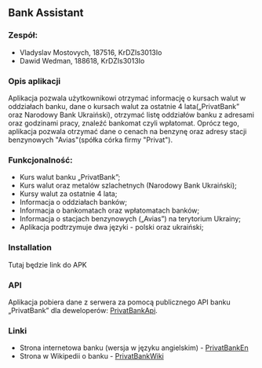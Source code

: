 ## Bank Assistant
### Zespół:
- Vladyslav Mostovych, 187516, KrDZIs3013Io
- Dawid Wedman, 188618, KrDZIs3013Io

### Opis aplikacji

Aplikacja pozwala użytkownikowi otrzymać informację o kursach walut w oddziałach banku, dane o kursach walut za ostatnie 4 lata(„PrivatBank” oraz Narodowy Bank Ukraiński), otrzymać listę oddziałów banku z adresami oraz godzinami pracy, znaleźć bankomat czyli wpłatomat. Oprócz tego, aplikacja pozwala otrzymać dane o cenach na benzynę oraz adresy stacji benzynowych "Avias"(spółka córka firmy "Privat").

### Funkcjonalność:

- Kurs walut banku „PrivatBank”;
- Kurs walut oraz metalów szlachetnych (Narodowy Bank Ukraiński);
- Kursy walut za ostatnie 4 lata;
- Informacja o oddziałach banków;
- Informacja o bankomatach oraz wpłatomatach banków;
- Informacja o stacjach benzynowych („Avias”) na terytorium Ukrainy;
- Aplikacja podtrzymuje dwa języki - polski oraz ukraiński;

### Installation

Tutaj będzie link do APK

### API

Aplikacja pobiera dane z serwera za pomocą publicznego API banku „PrivatBank” dla deweloperów: [PrivatBankApi].

### Linki
- Strona internetowa banku (wersja w języku angielskim) - [PrivatBankEn]
- Strona w Wikipedii o banku - [PrivatBankWiki]

[PrivatBankEn]: <http://en.privatbank.ua>
[PrivatBankWiki]: <https://pl.wikipedia.org/wiki/PrywatBank>
[PrivatBankApi]: <https://api.privatbank.ua>
